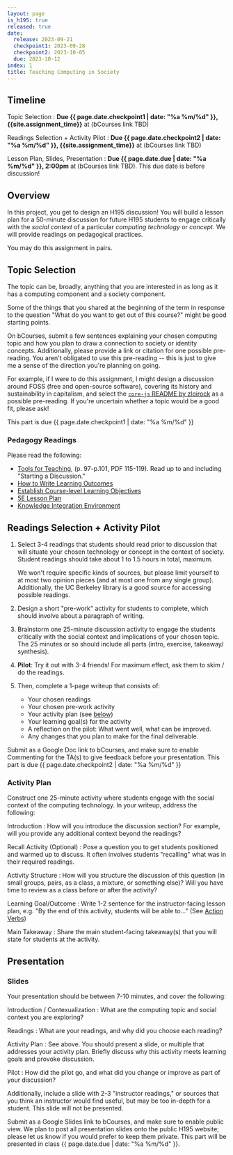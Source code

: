 ```yaml
---
layout: page
is_h195: true
released: true
date:
  release: 2023-09-21
  checkpoint1: 2023-09-28
  checkpoint2: 2023-10-05
  due: 2023-10-12
index: 1
title: Teaching Computing in Society
---
```


## Timeline

Topic Selection
: **Due {{ page.date.checkpoint1 | date: "%a %m/%d" }}, {{site.assignment_time}}** at (bCourses link TBD)

Readings Selection + Activity Pilot
: **Due {{ page.date.checkpoint2 | date: "%a %m/%d" }}, {{site.assignment_time}}** at (bCourses link TBD)

Lesson Plan, Slides, Presentation
: **Due {{ page.date.due | date: "%a %m/%d" }}, 2:00pm** at (bCourses link TBD). This due date is before discussion!

## Overview

In this project, you get to design an H195 discussion! You will build a lesson
plan for a 50-minute discussion for future H195 students to engage critically
with the *social context* of a particular *computing technology* or *concept*.
We will provide readings on pedagogical practices.

You may do this assignment in pairs.

## Topic Selection

The topic can be, broadly, anything that you are interested in as long as it
has a computing component and a society component.

Some of the things that you shared at the beginning of the term in response to
the question "What do you want to get out of this course?" might be good
starting points.

On bCourses, submit a few sentences explaining your chosen computing topic and
how you plan to draw a connection to society or identity concepts.
Additionally, please provide a link or citation for one possible pre-reading.
You aren't obligated to use this pre-reading -- this is just to give me a sense
of the direction you're planning on going.

For example, if I were to do this assignment, I might design a discussion
around FOSS (free and open-source software), covering its history and
sustainability in capitalism, and select the
[`core-js` README by zloirock][core-js] as a possible pre-reading. If you're
uncertain whether a topic would be a good fit, please ask!

[core-js]: https://github.com/zloirock/core-js/blob/71ea97c987e793d3c44f4a7cee78dffe17771c05/README.md

This part is due {{ page.date.checkpoint1 | date: "%a %m/%d" }}

### Pedagogy Readings

Please read the following:

- [Tools for Teaching][], (p. 97-p.101, PDF 115-119). Read up to and including
  "Starting a Discussion."
- [How to Write Learning Outcomes][]
- [Establish Course-level Learning Objectives][]
- [5E Lesson Plan][]
- [Knowledge Integration Environment][]

[Tools for Teaching]: https://drive.google.com/file/d/1pisWNHtrfKiBd_8a-vsBuqv0sdK6QB2S/view
[How to Write Learning Outcomes]: https://teaching.berkeley.edu/resources/design/course-level-learning-goalsoutcomes
[Establish Course-level learning Objectives]: https://teaching.berkeley.edu/resources/course-design-guide/establish-course-level-learning-objectives
[5E Lesson Plan]: https://blog.tcea.org/lesson-planning-5e-model/
[Knowledge Integration Environment]: https://lessonresearch.net/teacher-learning/knowledge-integration/

## Readings Selection + Activity Pilot

1. Select 3-4 readings that students should read prior to discussion that will
   situate your chosen technology or concept in the context of society. Student
   readings should take about 1 to 1.5 hours in total, maximum.

   We won't require specific kinds of sources, but please limit yourself to at
   most two opinion pieces (and at most one from any single group). Additionally,
   the UC Berkeley library is a good source for accessing possible readings.

2. Design a short "pre-work" activity for students to complete, which should
   involve about a paragraph of writing.

3. Brainstorm one 25-minute discussion activity to engage the students
   critically with the social context and implications of your chosen topic.
   The 25 minutes or so should include all parts (intro, exercise, takeaway/
   synthesis).

4. **Pilot**: Try it out with 3-4 friends! For maximum effect, ask them to skim / do the
   readings.

5. Then, complete a 1-page writeup that consists of:

   - Your chosen readings
   - Your chosen pre-work activity
   - Your activity plan (see [below](#activity-plan))
   - Your learning goal(s) for the activity
   - A reflection on the pilot: What went well, what can be improved.
   - Any changes that you plan to make for the final deliverable.

Submit as a Google Doc link to bCourses, and make sure to enable Commenting for the TA(s) to give feedback before your presentation.
This part is due {{ page.date.checkpoint2 | date: "%a %m/%d" }}

### Activity Plan

Construct one 25-minute activity where students engage with the social context
of the computing technology. In your writeup, address the following:

Introduction
: How will you introduce the discussion section? For example, will you provide
  any additional context beyond the readings?

Recall Activity (Optional)
: Pose a question you to get students positioned and warmed up to discuss. It
  often involves students "recalling" what was in their required readings.

Activity Structure
: How will you structure the discussion of this question (in small groups,
  pairs, as a class, a mixture, or something else)? Will you have time to
  review as a class before or after the activity?

Learning Goal/Outcome
: Write 1-2 sentence for the instructor-facing lesson plan, e.g. "By the end of
  this activity, students will be able to..." (See [Action Verbs])

Main Takeaway
: Share the main student-facing takeaway(s) that you will state for students
  at the activity.

## Presentation

### Slides

Your presentation should be between 7-10 minutes, and cover the following:

Introduction / Contexualization
: What are the computing topic and social context you are exploring?

Readings
: What are your readings, and why did you choose each reading?

Activity Plan
: See above. You should present a slide, or multiple that addresses your
  activity plan. Briefly discuss why this activity meets learning goals and provoke discussion.

Pilot
: How did the pilot go, and what did you change or improve as part of your discussion?

Additionally, include a slide with 2-3 "instructor readings," or sources
that you think an instructor would find useful, but may be too in-depth for a
student. This slide will not be presented.

Submit as a Google Slides link to bCourses, and make sure to enable public view. We plan to post all presentation slides onto the public H195 website; please let us know if you would prefer to keep them private.
This part will be presented in class {{ page.date.due | date: "%a %m/%d" }}.

[Action Verbs]: https://teaching.berkeley.edu/resources/design/course-level-learning-goalsoutcomes
